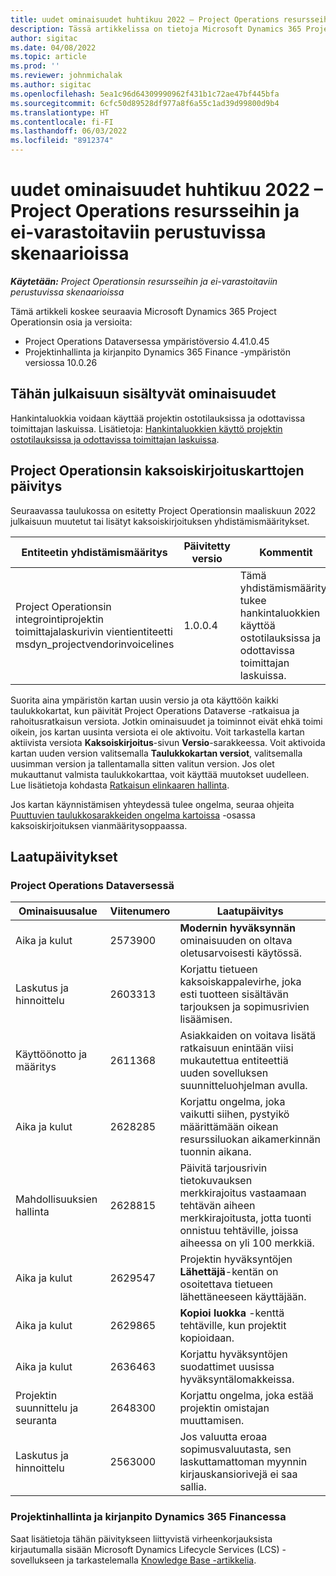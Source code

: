 ```yaml
---
title: uudet ominaisuudet huhtikuu 2022 – Project Operations resursseihin ja ei-varastoitaviin perustuvissa skenaarioissa
description: Tässä artikkelissa on tietoja Microsoft Dynamics 365 Project Operationsin resursseihin ja ei-varastoitaviin perustuvissa skenaarioissa huhtikuussa 2022 julkaistussa versiossa saatavilla olevista laatupäivityksistä.
author: sigitac
ms.date: 04/08/2022
ms.topic: article
ms.prod: ''
ms.reviewer: johnmichalak
ms.author: sigitac
ms.openlocfilehash: 5ea1c96d64309990962f431b1c72ae47bf445bfa
ms.sourcegitcommit: 6cfc50d89528df977a8f6a55c1ad39d99800d9b4
ms.translationtype: HT
ms.contentlocale: fi-FI
ms.lasthandoff: 06/03/2022
ms.locfileid: "8912374"
---
```

# <a name="whats-new-april-2022---project-operations-for-resourcenon-stocked-based-scenarios"></a>uudet ominaisuudet huhtikuu 2022 – Project Operations resursseihin ja ei-varastoitaviin perustuvissa skenaarioissa

_**Käytetään:** Project Operationsin resursseihin ja ei-varastoitaviin perustuvissa skenaarioissa_

Tämä artikkeli koskee seuraavia Microsoft Dynamics 365 Project Operationsin osia ja versioita:

- Project Operations Dataversessa ympäristöversio 4.41.0.45
- Projektinhallinta ja kirjanpito Dynamics 365 Finance -ympäristön versiossa 10.0.26

## <a name="features-included-in-this-release"></a>Tähän julkaisuun sisältyvät ominaisuudet

Hankintaluokkia voidaan käyttää projektin ostotilauksissa ja odottavissa toimittajan laskuissa. Lisätietoja: [Hankintaluokkien käyttö projektin ostotilauksissa ja odottavissa toimittajan laskuissa](configure-procurement-categories.md).

## <a name="project-operations-dual-write-maps-updates"></a>Project Operationsin kaksoiskirjoituskarttojen päivitys

Seuraavassa taulukossa on esitetty Project Operationsin maaliskuun 2022 julkaisuun muutetut tai lisätyt kaksoiskirjoituksen yhdistämismääritykset.

| Entiteetin yhdistämismääritys | Päivitetty versio | Kommentit |
| -------------- | ------------------- | ------------|
| Project Operationsin integrointiprojektin toimittajalaskurivin vientientiteetti msdyn\_projectvendorinvoicelines | 1.0.0.4 | Tämä yhdistämismääritys tukee hankintaluokkien käyttöä ostotilauksissa ja odottavissa toimittajan laskuissa. |

Suorita aina ympäristön kartan uusin versio ja ota käyttöön kaikki taulukkokartat, kun päivität Project Operations Dataverse -ratkaisua ja rahoitusratkaisun versiota. Jotkin ominaisuudet ja toiminnot eivät ehkä toimi oikein, jos kartan uusinta versiota ei ole aktivoitu. Voit tarkastella kartan aktiivista versiota **Kaksoiskirjoitus**-sivun **Versio**-sarakkeessa. Voit aktivoida kartan uuden version valitsemalla **Taulukkokartan versiot**, valitsemalla uusimman version ja tallentamalla sitten valitun version. Jos olet mukauttanut valmista taulukkokarttaa, voit käyttää muutokset uudelleen. Lue lisätietoja kohdasta [Ratkaisun elinkaaren hallinta](/dynamics365/fin-ops-core/dev-itpro/data-entities/dual-write/app-lifecycle-management).

Jos kartan käynnistämisen yhteydessä tulee ongelma, seuraa ohjeita [Puuttuvien taulukkosarakkeiden ongelma kartoissa](/dynamics365/fin-ops-core/dev-itpro/data-entities/dual-write/dual-write-troubleshooting-finops-upgrades#missing-table-columns-issue-on-maps) -osassa kaksoiskirjoituksen vianmääritysoppaassa.

## <a name="quality-updates"></a>Laatupäivitykset

### <a name="project-operations-on-dataverse"></a>Project Operations Dataversessä

| Ominaisuusalue | Viitenumero | Laatupäivitys |
| ------------ | ---------------- | -------------- |
| Aika ja kulut | 2573900 | **Modernin hyväksynnän** ominaisuuden on oltava oletusarvoisesti käytössä. |
| Laskutus ja hinnoittelu | 2603313 | Korjattu tietueen kaksoiskappalevirhe, joka esti tuotteen sisältävän tarjouksen ja sopimusrivien lisäämisen. |
| Käyttöönotto ja määritys | 2611368 | Asiakkaiden on voitava lisätä ratkaisuun enintään viisi mukautettua entiteettiä uuden sovelluksen suunnitteluohjelman avulla. |
| Aika ja kulut | 2628285 | Korjattu ongelma, joka vaikutti siihen, pystyikö määrittämään oikean resurssiluokan aikamerkinnän tuonnin aikana. |
|   Mahdollisuuksien hallinta| 2628815 | Päivitä tarjousrivin tietokuvauksen merkkirajoitus vastaamaan tehtävän aiheen merkkirajoitusta, jotta tuonti onnistuu tehtäville, joissa aiheessa on yli 100 merkkiä. |
| Aika ja kulut| 2629547 | Projektin hyväksyntöjen **Lähettäjä**-kentän on osoitettava tietueen lähettäneeseen käyttäjään. |
| Aika ja kulut| 2629865 | **Kopioi luokka** -kenttä tehtäville, kun projektit kopioidaan. |
| Aika ja kulut| 2636463 | Korjattu hyväksyntöjen suodattimet uusissa hyväksyntälomakkeissa. |
| Projektin suunnittelu ja seuranta | 2648300 | Korjattu ongelma, joka estää projektin omistajan muuttamisen. |
| Laskutus ja hinnoittelu | 2563000 | Jos valuutta eroaa sopimusvaluutasta, sen laskuttamattoman myynnin kirjauskansiorivejä ei saa sallia. |

### <a name="project-management-and-accounting-in-dynamics-365-finance"></a>Projektinhallinta ja kirjanpito Dynamics 365 Financessa

Saat lisätietoja tähän päivitykseen liittyvistä virheenkorjauksista kirjautumalla sisään Microsoft Dynamics Lifecycle Services (LCS) -sovellukseen ja tarkastelemalla [Knowledge Base -artikkelia](https://fix.lcs.dynamics.com/Issue/Details?bugId=662864).
